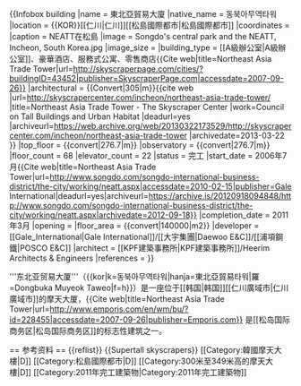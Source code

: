 {{Infobox building
|name               = 東北亞貿易大廈
|native_name        = 동북아무역타워
|location           = {{KOR}}[[仁川|仁川]][[松島國際都市|松島國際都市]]
|coordinates        = 
|caption            = NEATT在松島
|image              = Songdo's central park and the NEATT, Incheon, South Korea.jpg
|image_size         = 
|building_type      = [[A級辦公室|A級辦公室]]、豪華酒店、服務式公寓、零售商店<ref name="Sky1">{{Cite web|title=Northeast Asia Trade Tower|url=http://skyscraperpage.com/cities/?buildingID=43452|publisher=SkyscraperPage.com|accessdate=2007-09-26}}</ref>
|architectural      = {{Convert|305|m}}<ref name=skyscraperCenter>{{cite web |url=http://skyscrapercenter.com/incheon/northeast-asia-trade-tower/ |title=Northeast Asia Trade Tower - The Skyscraper Center |work=Council on Tall Buildings and Urban Habitat |deadurl=yes |archiveurl=https://web.archive.org/web/20130322173529/http://skyscrapercenter.com/incheon/northeast-asia-trade-tower |archivedate=2013-03-22 }}</ref>
|top_floor          = {{convert|276.7|m}}<ref name=skyscraperCenter/>
|observatory        = {{convert|276.7|m}}<ref name=skyscraperCenter/>
|floor_count        = 68<ref name=skyscraperCenter/>
|elevator_count     = 22<ref name=skyscraperCenter/>
|status             = 完工
|start_date         = 2006年7月<ref name="Dev">{{Cite web|title=Northeast Asia Trade Tower|url=http://www.songdo.com/songdo-international-business-district/the-city/working/neatt.aspx|accessdate=2010-02-15|publisher=Gale International|deadurl=yes|archiveurl=https://archive.is/20120918094848/http://www.songdo.com/songdo-international-business-district/the-city/working/neatt.aspx|archivedate=2012-09-18}}</ref>
|completion_date   = 2011年3月<ref name="Dev"/>
|opening            = 
|floor_area         = {{convert|140000|m2}}<ref name=skyscraperCenter/>
|developer          = [[Gale_International|Gale International]]/[[大宇集團|Daewoo E&C]]/[[浦項鋼鐵|POSCO E&C]]<ref name="Sky1"/>
|architect          = [[KPF建築事務所|KPF建築事務所]]/Heerim Architects & Engineers<ref name="Sky1"/>
|references         = <ref name=skyscraperCenter/>
}}

'''东北亚贸易大厦'''（{{kor|k=동북아무역타워|hanja=東北亞貿易타워|羅=Dongbuka Muyeok Taweo|f=h}}）是一座位于[[韩国|韩国]][[仁川廣域市|仁川廣域市]]的摩天大厦，<ref name="Emp1">{{Cite web|title=Northeast Asia Trade Tower|url=http://www.emporis.com/en/wm/bu/?id=228455|accessdate=2007-09-26|publisher=Emporis.com}}</ref> 是[[松岛国际商务区|松岛国际商务区]]的标志性建筑之一。

== 参考资料 ==
{{reflist}}
{{Supertall skyscrapers}}
[[Category:韓國摩天大樓|D]]
[[Category:松島國際都市|D]]
[[Category:300米至349米高的摩天大樓|D]]
[[Category:2011年完工建築物|Category:2011年完工建築物]]